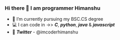 ### Hi there 👋 I am programmer Himanshu

- 📘 I’m currently pursuing my BSC.CS degree
- 💻 I can code in ->> ***C***, ***python***, **_java_** & ***javascript***
- 💎 ***Twitter*** - @imcoderhimanshu
